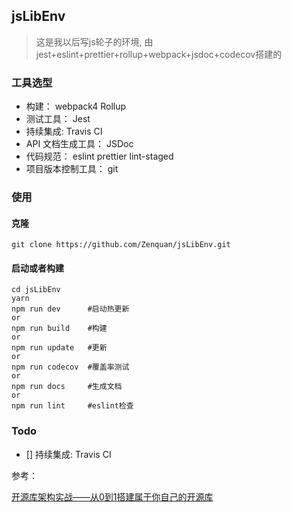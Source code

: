 ## jsLibEnv
>这是我以后写js轮子的环境, 由jest+eslint+prettier+rollup+webpack+jsdoc+codecov搭建的

### 工具选型

- 构建： webpack4 Rollup
- 测试工具： Jest
- 持续集成: Travis CI 
- API 文档生成工具： JSDoc
- 代码规范： eslint  prettier  lint-staged
- 项目版本控制工具： git

### 使用

#### 克隆 

```
git clone https://github.com/Zenquan/jsLibEnv.git
```

#### 启动或者构建

```
cd jsLibEnv  
yarn 
npm run dev      #启动热更新
or 
npm run build    #构建
or
npm run update   #更新
or
npm run codecov  #覆盖率测试
or
npm run docs     #生成文档
or
npm run lint     #eslint检查
```

### Todo

- [] 持续集成: Travis CI 

参考：

[开源库架构实战——从0到1搭建属于你自己的开源库](https://juejin.im/post/5b729909e51d45662434aef0)

